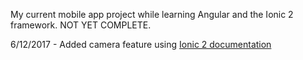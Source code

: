 
My current mobile app project while learning Angular and the Ionic 2 framework.  NOT YET COMPLETE.  

6/12/2017 - Added camera feature using [Ionic 2 documentation](https://ionicframework.com/docs/native/camera/)

